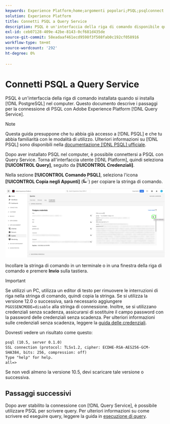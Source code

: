 ```yaml
---
keywords: Experience Platform;home;argomenti popolari;PSQL;psqlconnect to query service;Query service;query service;
solution: Experience Platform
title: Connetti PSQL a Query Service
description: PSQL è un'interfaccia della riga di comando disponibile quando si installa PostgreSQL nel computer. È possibile installarlo seguendo queste istruzioni.
exl-id: ceb07128-409e-42be-8143-0cf681d435de
source-git-commit: 58eadaaf461ecd9598f3f508fab0c192cf058916
workflow-type: tm+mt
source-wordcount: '292'
ht-degree: 0%

---
```


# Connetti PSQL a Query Service

PSQL è un&#39;interfaccia della riga di comando installata quando si installa [!DNL PostgreSQL] nel computer. Questo documento descrive i passaggi per la connessione di PSQL con Adobe Experience Platform [!DNL Query Service].

>[!NOTE]
>
> Questa guida presuppone che tu abbia già accesso a [!DNL PSQL] e che tu abbia familiarità con le modalità di utilizzo. Ulteriori informazioni su [!DNL PSQL] sono disponibili nella [documentazione [!DNL PSQL] ufficiale](https://www.postgresql.org/docs/current/app-psql.html).

Dopo aver installato PSQL nel computer, è possibile connettersi a PSQL con Query Service. Torna all&#39;interfaccia utente [!DNL Platform], quindi seleziona **[!UICONTROL Query]**, seguito da **[!UICONTROL Credenziali]**.

Nella sezione **[!UICONTROL Comando PSQL]**, seleziona l&#39;icona **[!UICONTROL Copia negli Appunti]** (![Copia icona](../images/clients/psql/copy-icon.png)) per copiare la stringa di comando.

![Scheda Credenziali del dashboard delle query con l&#39;icona Copia evidenziata.](../images/clients/psql/connect-bi.png)

Incollare la stringa di comando in un terminale o in una finestra della riga di comando e premere **Invio** sulla tastiera.

>[!IMPORTANT]
>
>Se utilizzi un PC, utilizza un editor di testo per rimuovere le interruzioni di riga nella stringa di comando, quindi copia la stringa. Se si utilizza la versione 12.0 o successiva, sarà necessario aggiungere `PGGSSENCMODE=disable` alla stringa di connessione. Inoltre, se si utilizzano credenziali senza scadenza, assicurarsi di sostituire il campo password con la password delle credenziali senza scadenza. Per ulteriori informazioni sulle credenziali senza scadenza, leggere la [guida delle credenziali](../ui/credentials.md).

Dovresti vedere un risultato come questo:

```shell
psql (10.5, server 0.1.0)
SSL connection (protocol: TLSv1.2, cipher: ECDHE-RSA-AES256-GCM-SHA384, bits: 256, compression: off)
Type "help" for help.
all=>
```

Se non vedi almeno la versione 10.5, devi scaricare tale versione o successiva.

## Passaggi successivi

Dopo aver stabilito la connessione con [!DNL Query Service], è possibile utilizzare PSQL per scrivere query. Per ulteriori informazioni su come scrivere ed eseguire query, leggere la guida in [esecuzione di query](../best-practices/writing-queries.md).
